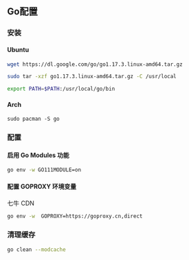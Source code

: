 <!--
 * @Description: 
 * @Version: 1.0
 * @Author: DaLao
 * @Email: dalao_li@163.com
 * @Date: 2021-11-10 22:42:49
 * @LastEditors: DaLao
 * @LastEditTime: 2022-07-27 21:57:23
-->

## Go配置


### 安装


#### Ubuntu

```sh
wget https://dl.google.com/go/go1.17.3.linux-amd64.tar.gz

sudo tar -xzf go1.17.3.linux-amd64.tar.gz -C /usr/local

export PATH=$PATH:/usr/local/go/bin
```

#### Arch

```
sudo pacman -S go
```


### 配置

#### 启用 Go Modules 功能

```sh
go env -w GO111MODULE=on
```


#### 配置 GOPROXY 环境变量

七牛 CDN

```sh
go env -w  GOPROXY=https://goproxy.cn,direct
```



### 清理缓存


```sh
go clean --modcache
```